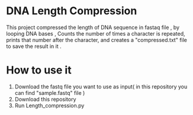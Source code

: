 # DNA Length Compression
 
This project compressed the length of DNA sequence in fastaq file , by looping DNA bases , Counts the number of times a character is repeated, prints that number after the character, and creates a "compressed.txt" file to save the result in it .




# How to use it 
1. Download the fastq file you want to use as input( in this repository you can find "sample.fastq" file )
2. Download this repository 
3. Run Length_compression.py 



